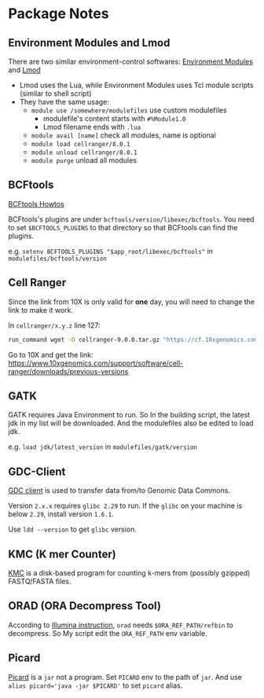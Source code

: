 # Package Notes

## Environment Modules and Lmod

There are two similar environment-control softwares: [Environment Modules](https://modules.sourceforge.net/) and [Lmod](https://lmod.readthedocs.io/en/latest/index.html)

- Lmod uses the Lua, while Environment Modules uses Tcl module scripts (similar to shell script)
- They have the same usage:
  - `module use /somewhere/modulefiles` use custom modulefiles
    - modulefile's content starts with `#%Module1.0`
    - Lmod filename ends with `.lua`
  - `module avail [name]` check all modules, name is optional
  - `module load cellranger/8.0.1`
  - `module unload cellranger/8.0.1`
  - `module purge` unload all modules

## BCFtools

[BCFtools Howtos](https://samtools.github.io/bcftools/howtos/index.html)

BCFtools's plugins are under `bcftools/version/libexec/bcftools`. You need to set `$BCFTOOLS_PLUGINS` to that directory so that BCFtools can find the plugins.

e.g. `setenv BCFTOOLS_PLUGINS "$app_root/libexec/bcftools"` in `modulefiles/bcftools/version`

## Cell Ranger

Since the link from 10X is only valid for **one** day, you will need to change the link to make it work.

In `cellranger/x.y.z` line 127:

```bash
run_command wget -O cellranger-9.0.0.tar.gz "https://cf.10xgenomics.com/releases/cell-exp/cellranger-9.0.0.tar.gz"
```

Go to 10X and get the link: https://www.10xgenomics.com/support/software/cell-ranger/downloads/previous-versions

## GATK

GATK requires Java Environment to run. So In the building script, the latest jdk in my list will be downloaded. And the modulefiles also be edited to load jdk.

e.g. `load jdk/latest_version` in `modulefiles/gatk/version`

## GDC-Client

[GDC client](https://gdc.cancer.gov/access-data/gdc-data-transfer-tool) is used to transfer data from/to Genomic Data Commons.

Version `2.x.x` requires `glibc 2.29` to run. If the `glibc` on your machine is below `2.29`, install version `1.6.1`.

Use `ldd --version` to get `glibc` version.

## KMC (K mer Counter)

[KMC](https://github.com/refresh-bio/KMC) is a disk-based program for counting k-mers from (possibly gzipped) FASTQ/FASTA files.

## ORAD (ORA Decompress Tool)

According to [Illumina instruction](https://help.ora.illumina.com/product-guides/dragen-ora-decompression/software-installation), `orad` needs `$ORA_REF_PATH/refbin` to decompress. So My script edit the `ORA_REF_PATH` env variable.

## Picard

[Picard](https://broadinstitute.github.io/picard/) is a `jar` not a program. Set `PICARD` env to the path of `jar`. And use `alias picard='java -jar $PICARD'` to set `picard` alias.
